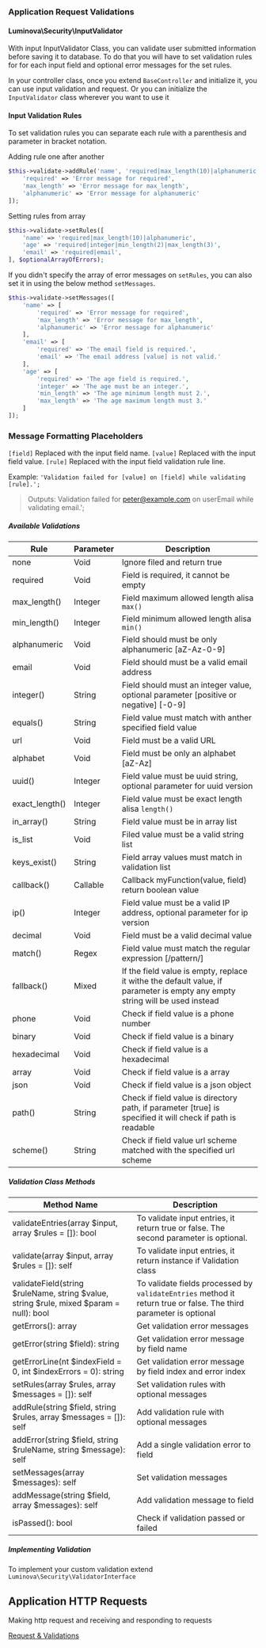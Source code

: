 ### Application Request Validations


#### Luminova\Security\InputValidator

With input InputValidator Class, you can validate user submitted information before saving it to database.
To do that you will have to set validation rules for for each input field and optional error messages for the set rules.

In your controller class, once you extend `BaseController` and initialize it, you can use input validation and request.
Or you can initialize the `InputValidator` class wherever you want to use it


#### Input Validation Rules

To set validation rules you can separate each rule with a parenthesis and parameter in bracket notation.

Adding rule one after another

```php
$this->validate->addRule('name', 'required|max_length(10)|alphanumeric', [
    'required' => 'Error message for required',
    'max_length' => 'Error message for max_length',
    'alphanumeric' => 'Error message for alphanumeric'
]);
```

Setting rules from array  
```php
$this->validate->setRules([
    'name' => 'required|max_length(10)|alphanumeric',
    'age' => 'required|integer|min_length(2)|max_length(3)',
    'email' => 'required|email',
], $optionalArrayOfErrors);
```
If you didn't specify the array of error messages on `setRules`, you can also set it in using the below method `setMessages`.

```php
$this->validate->setMessages([
    'name' => [
        'required' => 'Error message for required',
        'max_length' => 'Error message for max_length',
        'alphanumeric' => 'Error message for alphanumeric'
    ],
    'email' => [
        'required' => 'The email field is required.',
        'email' => 'The email address [value] is not valid.'
    ],
    'age' => [
        'required' => 'The age field is required.',
        'integer' => 'The age must be an integer.',
        'min_length' => 'The age minimum length must 2.',
        'max_length' => 'The age maximum length must 3.'
    ]
]);
```

### Message Formatting Placeholders 
`[field]` Replaced with the input field name.
`[value]` Replaced with the input field value.
`[rule]` Replaced with the input field validation rule line.  

Example: `'Validation failed for [value] on [field] while validating [rule].';`
> Outputs: Validation failed for peter@example.com on userEmail while validating email.';

##### Available Validations

Rule           | Parameter    | Description
---------------|--------------|------------------------------------------------
none           |  Void        | Ignore filed and return true
required       |  Void        | Field is required, it cannot be empty
max_length()   |  Integer     | Field maximum allowed length alisa `max()`
min_length()   |  Integer     | Field minimum allowed length alisa `min()`
alphanumeric   |  Void        | Field should must be only alphanumeric [aZ-Az-0-9]
email          |  Void        | Field should must be a valid email address
integer()      |  String      | Field should must an integer value, optional parameter [positive or negative] [-0-9]
equals()       |  String      | Field value must match with anther specified field value 
url            |  Void        | Field must be a valid URL
alphabet       |  Void        | Field must be only an alphabet [aZ-Az]
uuid()         |  Integer     | Field value must be uuid string, optional parameter for uuid version 
exact_length() |  Integer     | Field value must be exact length alisa `length()`
in_array()     |  String      | Field value must be in array list
is_list        |  Void        | Filed value must be a valid string list
keys_exist()   |  String      | Field array values must match in validation list
callback()     |  Callable    | Callback myFunction(value, field) return boolean value
ip()           |  Integer     | Field value must be a valid IP address, optional parameter for ip version
decimal        |  Void        | Field must be a valid decimal value
match()        |  Regex       | Field value must match the regular expression [/pattern/] 
fallback()     |  Mixed       | If the field value is empty, replace it withe the default value, if parameter is empty any empty string will be used instead
phone          |  Void        | Check if field value is a phone number
binary         |  Void        | Check if field value is a binary
hexadecimal    |  Void        | Check if field value is a hexadecimal
array          |  Void        | Check if field value is a array
json           |  Void        | Check if field value is a json object
path()         |  String      | Check if field value is directory path, if parameter [true] is specified it will check if path is readable 
scheme()       |  String       | Check if field value url scheme matched with the specified url scheme


##### Validation Class Methods

Method Name            |    Description 
-----------------------|------------------------------------------------
validateEntries(array $input, array $rules = []): bool  | To validate input entries, it return true or false. The second parameter is optional.
validate(array $input, array $rules = []): self  | To validate input entries, it return instance if Validation class
validateField(string $ruleName, string $value, string $rule, mixed $param = null): bool  | To validate fields processed by `validateEntries` method it return true or false. The third parameter is optional
getErrors(): array | Get validation error messages 
getError(string $field): string | Get validation error message by field name
getErrorLine(nt $indexField = 0, int $indexErrors = 0): string | Get validation error message by field index and error index
setRules(array $rules, array $messages = []): self | Set validation rules with optional messages
addRule(string $field, string $rules, array $messages = []): self | Add validation rule with optional messages
addError(string $field, string $ruleName, string $message): self | Add a single validation error to field
setMessages(array $messages): self | Set validation messages
addMessage(string $field, array $messages): self | Add validation message to field
isPassed(): bool | Check if validation passed or failed 

##### Implementing Validation 

To implement your custom validation extend `Luminova\Security\ValidatorInterface`

## Application HTTP Requests

Making http request and receiving and responding to requests

[Request & Validations](REQUEST.md)
